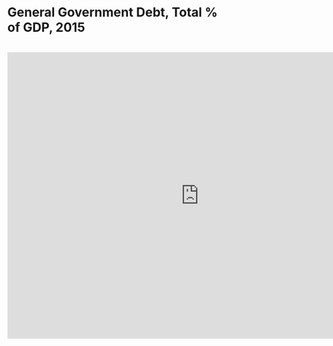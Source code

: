 # General Government Debt, Total % of GDP, 2015
# <iframe src="https://data.oecd.org/chart/61QG" width="860" height="645" style="border: 0" mozallowfullscreen="true" webkitallowfullscreen="true" allowfullscreen="true"><a href="https://data.oecd.org/chart/61QG" target="_blank">OECD Chart: General government debt, Total, % of GDP, Annual, 2015</a></iframe>
